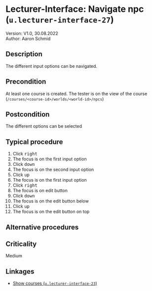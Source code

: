 # Lecturer-Interface: Navigate npc (`u.lecturer-interface-27`)


Version: V1.0, 30.08.2022 \
Author: Aaron Schmid

## Description

The different input options can be navigated.

## Precondition

At least one course is created. The tester is on the view of the course (`/courses/<course-id>/worlds/<world-id>/npcs`)

## Postcondition

The different options can be selected

## Typical procedure

1. Click <kbd>right</kbd>
2. The focus is on the first input option
3. Click <kbd>down</kbd>
4. The focus is on the second input option
5. Click <kbd>up</kbd>
6. The focus is on the first input option
7. Click <kbd>right</kbd>
8. The focus is on edit button
9. Click <kbd>down</kbd>
10. The focus is on the edit button below
11. Click <kbd>up</kbd>
12. The focus is on the edit button on top

## Alternative procedures

## Criticality

Medium

## Linkages

- [Show courses (`u.lecturer-interface-23`)](u-lecturer-interface-23-navigate-sidebar.md)
